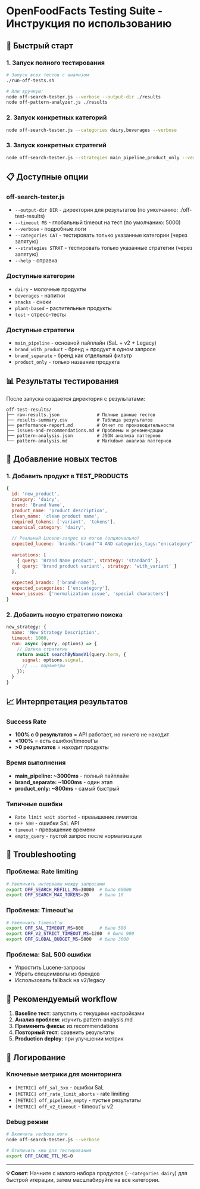 # OpenFoodFacts Testing Suite - Инструкция по использованию

## 🚀 Быстрый старт

### 1. Запуск полного тестирования
```bash
# Запуск всех тестов с анализом
./run-off-tests.sh

# Или вручную:
node off-search-tester.js --verbose --output-dir ./results
node off-pattern-analyzer.js ./results
```

### 2. Запуск конкретных категорий
```bash
node off-search-tester.js --categories dairy,beverages --verbose
```

### 3. Запуск конкретных стратегий
```bash
node off-search-tester.js --strategies main_pipeline,product_only --verbose
```

## 📋 Доступные опции

### off-search-tester.js
- `--output-dir DIR` - директория для результатов (по умолчанию: ./off-test-results)
- `--timeout MS` - глобальный timeout на тест (по умолчанию: 5000)
- `--verbose` - подробные логи
- `--categories CAT` - тестировать только указанные категории (через запятую)
- `--strategies STRAT` - тестировать только указанные стратегии (через запятую)
- `--help` - справка

### Доступные категории
- `dairy` - молочные продукты
- `beverages` - напитки  
- `snacks` - снеки
- `plant-based` - растительные продукты
- `test` - стресс-тесты

### Доступные стратегии
- `main_pipeline` - основной пайплайн (SaL + v2 + Legacy)
- `brand_with_product` - бренд + продукт в одном запросе
- `brand_separate` - бренд как отдельный фильтр
- `product_only` - только название продукта

## 📊 Результаты тестирования

После запуска создается директория с результатами:
```
off-test-results/
├── raw-results.json              # Полные данные тестов
├── results-summary.csv           # Таблица результатов
├── performance-report.md         # Отчет по производительности
├── issues-and-recommendations.md # Проблемы и рекомендации
├── pattern-analysis.json         # JSON анализа паттернов
└── pattern-analysis.md           # Markdown анализа паттернов
```

## 🔧 Добавление новых тестов

### 1. Добавить продукт в TEST_PRODUCTS
```javascript
{
  id: 'new_product',
  category: 'dairy',
  brand: 'Brand Name',
  product_name: 'product description',
  clean_name: 'clean product name',
  required_tokens: ['variant', 'tokens'],
  canonical_category: 'dairy',
  
  // Реальный Lucene-запрос из логов (опционально)
  expected_lucene: `brands:"brand"^4 AND categories_tags:"en:category"`,
  
  variations: [
    { query: 'Brand Name product', strategy: 'standard' },
    { query: 'brand product variant', strategy: 'with_variant' }
  ],
  
  expected_brands: ['brand-name'],
  expected_categories: ['en:category'],
  known_issues: ['normalization issue', 'special characters']
}
```

### 2. Добавить новую стратегию поиска
```javascript
new_strategy: {
  name: 'New Strategy Description',
  timeout: 1000,
  run: async (query, options) => {
    // Логика стратегии
    return await searchByNameV1(query.term, {
      signal: options.signal,
      // ... параметры
    });
  }
}
```

## 📈 Интерпретация результатов

### Success Rate
- **100% с 0 результатов** = API работает, но ничего не находит
- **<100%** = есть ошибки/timeout'ы
- **>0 результатов** = находит продукты

### Время выполнения
- **main_pipeline: ~3000ms** - полный пайплайн
- **brand_separate: ~1000ms** - один этап
- **product_only: ~800ms** - самый быстрый

### Типичные ошибки
- `Rate limit wait aborted` - превышение лимитов
- `OFF 500` - ошибки SaL API
- `timeout` - превышение времени
- `empty_query` - пустой запрос после нормализации

## 🚨 Troubleshooting

### Проблема: Rate limiting
```bash
# Увеличить интервалы между запросами
export OFF_SEARCH_REFILL_MS=30000  # было 60000
export OFF_SEARCH_MAX_TOKENS=20    # было 10
```

### Проблема: Timeout'ы
```bash
# Увеличить timeout'ы
export OFF_SAL_TIMEOUT_MS=800      # было 500
export OFF_V2_STRICT_TIMEOUT_MS=1200  # было 900
export OFF_GLOBAL_BUDGET_MS=5000   # было 3000
```

### Проблема: SaL 500 ошибки
- Упростить Lucene-запросы
- Убрать спецсимволы из брендов
- Использовать fallback на v2/legacy

## 🎯 Рекомендуемый workflow

1. **Baseline тест**: запустить с текущими настройками
2. **Анализ проблем**: изучить pattern-analysis.md
3. **Применить фиксы**: из recommendations
4. **Повторный тест**: сравнить результаты
5. **Production deploy**: при улучшении метрик

## 📝 Логирование

### Ключевые метрики для мониторинга
- `[METRIC] off_sal_5xx` - ошибки SaL
- `[METRIC] off_rate_limit_aborts` - rate limiting
- `[METRIC] off_pipeline_empty` - пустые результаты
- `[METRIC] off_v2_timeout` - timeout'ы v2

### Debug режим
```bash
# Включить verbose логи
node off-search-tester.js --verbose

# Отключить кеш для тестирования
export OFF_CACHE_TTL_MS=0
```

---

**💡 Совет**: Начните с малого набора продуктов (`--categories dairy`) для быстрой итерации, затем масштабируйте на все категории.
